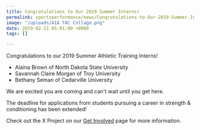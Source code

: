 ```yaml
---
title: Congratulations to Our 2019 Summer Interns!
permalink: sportsperformance/news/Congratulations-to-Our-2019-Summer-Interns
image: "/uploads/AIA TAC Collage.png"
date: 2019-02-21 05:01:00 +0000
tags: []

---
```

Congratulations to our 2019 Summer Athletic Training Interns!

* Alaina Brown of North Dakota State University
* Savannah Claire Morgan of Troy University
* Bethany Seman of Cedarville University

We are excited you are coming and can't wait until you get here.

The deadline for applications from students pursuing a career in strength & conditioning has been extended!

Check out the X Project on our [Get Involved](https://goaia.org/sportsperformance/get-involved/students) page for more information.